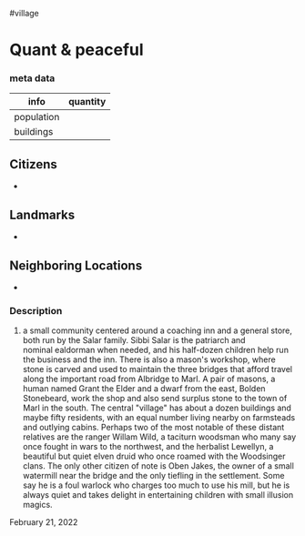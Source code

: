 #village

# Quant & peaceful
### meta data
| info       | quantity |
| ---------- | -------- |
| population |          |
| buildings  |          |

## Citizens
- 

## Landmarks
- 

## Neighboring Locations
- 

### Description
1.  a small community centered around a coaching inn and a general store, both run by the Salar family. Sibbi Salar is the patriarch and nominal ealdorman when needed, and his half-dozen children help run the business and the inn. There is also a mason's workshop, where stone is carved and used to maintain the three bridges that afford travel along the important road from Albridge to Marl. A pair of masons, a human named Grant the Elder and a dwarf from the east, Bolden Stonebeard, work the shop and also send surplus stone to the town of Marl in the south. The central "village" has about a dozen buildings and maybe fifty residents, with an equal number living nearby on farmsteads and outlying cabins. Perhaps two of the most notable of these distant relatives are the ranger Willam Wild, a taciturn woodsman who many say once fought in wars to the northwest, and the herbalist Lewellyn, a beautiful but quiet elven druid who once roamed with the Woodsinger clans. The only other citizen of note is Oben Jakes, the owner of a small watermill near the bridge and the only tiefling in the settlement. Some say he is a foul warlock who charges too much to use his mill, but he is always quiet and takes delight in entertaining children with small illusion magics.
    

February 21, 2022
